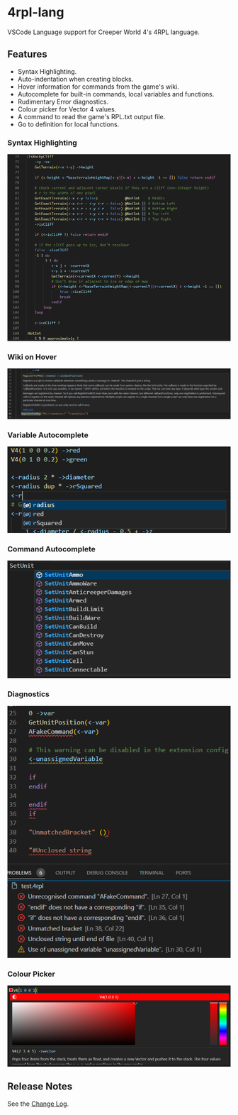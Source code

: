 # 4rpl-lang

VSCode Language support for Creeper World 4's 4RPL language.

## Features

- Syntax Highlighting.
- Auto-indentation when creating blocks.
- Hover information for commands from the game's wiki.
- Autocomplete for built-in commands, local variables and functions.
- Rudimentary Error diagnostics.
- Colour picker for Vector 4 values.
- A command to read the game's RPL.txt output file.
- Go to definition for local functions.

### Syntax Highlighting
![Syntax Highlighting](./images/syntax-highlighting.png)

### Wiki on Hover
![Wiki Hover](./images/wiki-hover.png)

### Variable Autocomplete
![Variable Autocomplete](./images/variable-autocomplete.png)

### Command Autocomplete
![Command Autocomplete](./images/command-autocomplete.png)

### Diagnostics
![Diagnostics](./images/diagnostics.png)

### Colour Picker
![Colour Picker](./images/color-picker.png)

## Release Notes
See the [Change Log](/CHANGELOG.md).